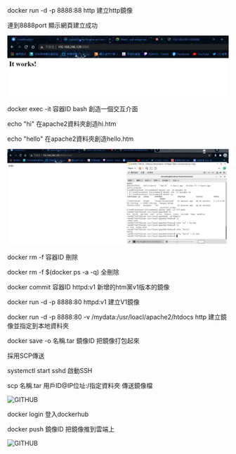 docker run -d -p 8888:88 http 建立http鏡像

連到8888port 顯示網頁建立成功

![GITHUB](https://github.com/loliconkea/Docker/blob/main/image/2021-09-28-01.jpg)

docker exec -it 容器ID bash 創造一個交互介面

echo "hi" 在apache2資料夾創造hi.htm

echo "hello" 在apache2資料夾創造hello.htm

![GITHUB](https://github.com/loliconkea/Docker/blob/main/image/2021-09-28-02.jpg)

docker rm -f 容器ID 刪除

docker rm -f $(docker ps -a -q) 全刪除

docker commit 容器ID httpd:v1 新增的htm黨v1版本的鏡像

docker run -d -p 8888:80 httpd:v1 建立V1鏡像

docker run -d -p 8888:80 -v /mydata:/usr/loacl/apache2/htdocs http 建立鏡像並指定到本地資料夾

docker save -o 名稱.tar 鏡像ID 把鏡像打包起來

採用SCP傳送

systemctl start sshd 啟動SSH

scp 名稱.tar 用戶ID@IP位址:/指定資料夾 傳送鏡像檔

![GITHUB](https://github.com/loliconkea/Docker/blob/main/image/2021-09-28-03.jpg)

docker login 登入dockerhub

docker push 鏡像ID 把鏡像推到雲端上

![GITHUB](https://github.com/loliconkea/Docker/blob/main/image/2021-09-28-04.jpg)

